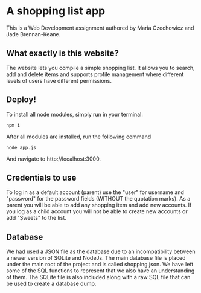 # A shopping list app
This is a Web Development assignment authored by Maria Czechowicz and Jade Brennan-Keane.

## What exactly is this website?
The website lets you compile a simple shopping list. It allows you to search, add and delete items and supports profile management where different levels of users have different permissions.

## Deploy!
To install all node modules, simply run in your terminal:
```
npm i
```
After all modules are installed, run the following command

```
node app.js
```
And navigate to http://localhost:3000. 

## Credentials to use
To log in as a default account (parent) use the "user" for username and "password" for the password fields (WITHOUT the quotation marks). As a parent you will be able to add any shopping item and add new accounts.
If you log as a child account you will not be able to create new accounts or add "Sweets" to the list.

## Database
We had used a JSON file as the database due to an incompatibility between a newer version of SQLite and NodeJs. The main database file is placed under the main root of the project and is called shopping.json. 
We have left some of the SQL functions to represent that we also have an understanding of them. The SQLite file is also included along with a raw SQL file that can be used to create a database dump. 